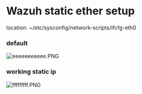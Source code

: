 # Wazuh static ether setup

location: 
~/etc/sysconfig/network-scripts/ifcfg-eth0

### default
![eeeeeeeeeee.PNG](../../_resources/eeeeeeeeeee.PNG)

### working static ip


![fffffffff.PNG](../../_resources/fffffffff.PNG)


